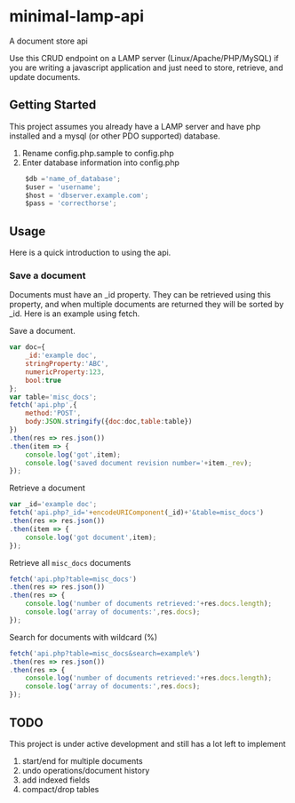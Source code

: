 # minimal-lamp-api
A document store api

Use this CRUD endpoint on a LAMP server (Linux/Apache/PHP/MySQL) if you are writing a javascript application and just need to store, retrieve, and update documents.

## Getting Started
This project assumes you already have a LAMP server and have php installed and a mysql (or other PDO supported) database.

1. Rename config.php.sample to config.php
2. Enter database information into config.php
```javascript
    $db ='name_of_database';
    $user = 'username';
    $host = 'dbserver.example.com';
    $pass = 'correcthorse';
```
## Usage
Here is a quick introduction to using the api.

### Save a document
Documents must have an _id property. They can be retrieved using this property, and when multiple documents are returned they will be sorted by _id. Here is an example using fetch.

Save a document.
```javascript
var doc={
    _id:'example doc',
    stringProperty:'ABC',
    numericProperty:123,
    bool:true
};
var table='misc_docs';
fetch('api.php',{
    method:'POST',
    body:JSON.stringify({doc:doc,table:table})
})
.then(res => res.json())
.then(item => {
    console.log('got',item);
    console.log('saved document revision number='+item._rev);
});
```
Retrieve a document
```javascript
var _id='example doc';
fetch('api.php?_id='+encodeURIComponent(_id)+'&table=misc_docs')
.then(res => res.json())
.then(item => {
    console.log('got document',item);
});
```

Retrieve all `misc_docs` documents
```javascript
fetch('api.php?table=misc_docs')
.then(res => res.json())
.then(res => {
    console.log('number of documents retrieved:'+res.docs.length);
    console.log('array of documents:',res.docs);
});
```

Search for documents with wildcard (%)
```javascript
fetch('api.php?table=misc_docs&search=example%')
.then(res => res.json())
.then(res => {
    console.log('number of documents retrieved:'+res.docs.length);
    console.log('array of documents:',res.docs);
});
```

## TODO
This project is under active development and still has a lot left to implement

1. start/end for multiple documents
2. undo operations/document history
3. add indexed fields
4. compact/drop tables
